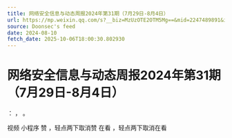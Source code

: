 ```yaml
---
title: 网络安全信息与动态周报2024年第31期（7月29日-8月4日）
url: https://mp.weixin.qq.com/s?__biz=MzUzOTE2OTM5Mg==&mid=2247489891&idx=3&sn=517a07d30c5491c4de121f409a02b7d7
source: Doonsec's feed
date: 2024-08-10
fetch_date: 2025-10-06T18:00:30.802930
---
```


# 网络安全信息与动态周报2024年第31期（7月29日-8月4日）

：
，
。

视频
小程序
赞
，轻点两下取消赞
在看
，轻点两下取消在看